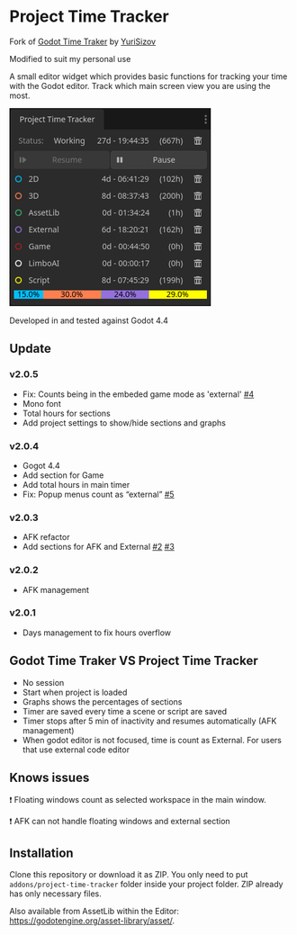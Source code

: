 # Project Time Tracker

Fork of [Godot Time Traker](https://github.com/YuriSizov/godot-time-tracker) by [YuriSizov](https://github.com/YuriSizov)

Modified to suit my personal use

A small editor widget which provides basic functions for tracking your time with the Godot editor. Track which main screen view you are using the most.

![Plugin preview](/images/preview-1.png)

Developed in and tested against Godot 4.4

## Update

### v2.0.5
- Fix: Counts being in the embeded game mode as 'external' [#4](https://github.com/Fifut/godot-time-tracker/issues/4)
- Mono font
- Total hours for sections
- Add project settings to show/hide sections and graphs

### v2.0.4
- Gogot 4.4
- Add section for Game
- Add total hours in main timer
- Fix: Popup menus count as “external” [#5](https://github.com/Fifut/godot-time-tracker/issues/5)

### v2.0.3
- AFK refactor
- Add sections for AFK and External
[#2](https://github.com/Fifut/godot-time-tracker/issues/2)
[#3](https://github.com/Fifut/godot-time-tracker/issues/3)

### v2.0.2
- AFK management

### v2.0.1
- Days management to fix hours overflow



## Godot Time Traker VS Project Time Tracker
- No session
- Start when project is loaded
- Graphs shows the percentages of sections
- Timer are saved every time a scene or script are saved
- Timer stops after 5 min of inactivity and resumes automatically (AFK management)
- When godot editor is not focused, time is count as External. For users that use external code editor

## Knows issues
:heavy_exclamation_mark: Floating windows count as selected workspace in the main window.

:heavy_exclamation_mark: AFK can not handle floating windows and external section

## Installation
Clone this repository or download it as ZIP. You only need to put `addons/project-time-tracker` folder inside your project folder. ZIP already has only necessary files.

Also available from AssetLib within the Editor: https://godotengine.org/asset-library/asset/.
